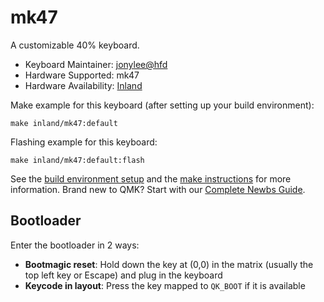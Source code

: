 # mk47

A customizable 40% keyboard.

* Keyboard Maintainer: [jonylee@hfd](https://github.com/jonylee1986)
* Hardware Supported: mk47
* Hardware Availability: [Inland](https://www.microcenter.com/product/661264/inland-47-keys-hot-swappable-rgb-wired-mechanical-keyboard,)

Make example for this keyboard (after setting up your build environment):

    make inland/mk47:default

Flashing example for this keyboard:

    make inland/mk47:default:flash

See the [build environment setup](https://docs.qmk.fm/#/getting_started_build_tools) and the [make instructions](https://docs.qmk.fm/#/getting_started_make_guide) for more information. Brand new to QMK? Start with our [Complete Newbs Guide](https://docs.qmk.fm/#/newbs).

## Bootloader

Enter the bootloader in 2 ways:

* **Bootmagic reset**: Hold down the key at (0,0) in the matrix (usually the top left key or Escape) and plug in the keyboard
* **Keycode in layout**: Press the key mapped to `QK_BOOT` if it is available
